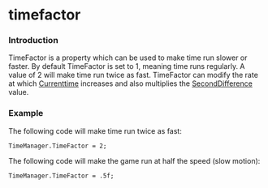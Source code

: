 # timefactor

### Introduction

TimeFactor is a property which can be used to make time run slower or faster. By default TimeFactor is set to 1, meaning time runs regularly. A value of 2 will make time run twice as fast. TimeFactor can modify the rate at which [Currenttime](../../../../frb/docs/index.php) increases and also multiplies the [SecondDifference](../../../../frb/docs/index.php) value.

### Example

The following code will make time run twice as fast:

```
TimeManager.TimeFactor = 2;
```

The following code will make the game run at half the speed (slow motion):

```
TimeManager.TimeFactor = .5f;
```
